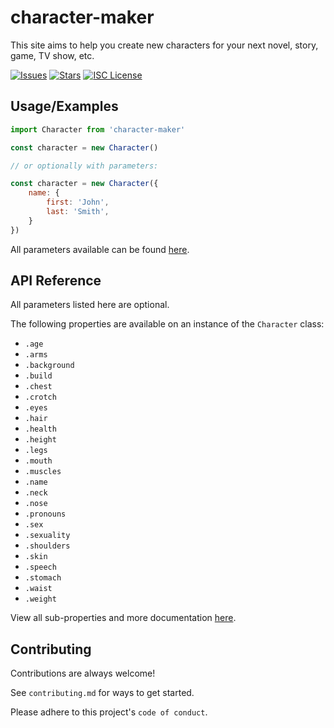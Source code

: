 
# character-maker

This site aims to help you create new characters for your next novel, story, game, TV show, etc.

[![Issues](https://img.shields.io/github/issues/dsoloha/character-maker)](https://github.com/dsoloha/character-maker/issues)
[![Stars](https://img.shields.io/github/stars/dsoloha/character-maker)](https://github.com/dsoloha/character-maker/stargazers)
[![ISC License](https://img.shields.io/github/license/dsoloha/character-maker)](https://opensource.org/licenses/ISC)

## Usage/Examples

```javascript
import Character from 'character-maker'

const character = new Character()

// or optionally with parameters:

const character = new Character({
    name: {
        first: 'John',
        last: 'Smith',
    }
})
```

All parameters available can be found [here](https://dsoloha.github.io/character-maker/).

## API Reference

All parameters listed here are optional.

The following properties are available on an instance of the `Character` class:

- `.age`
- `.arms`
- `.background`
- `.build`
- `.chest`
- `.crotch`
- `.eyes`
- `.hair`
- `.health`
- `.height`
- `.legs`
- `.mouth`
- `.muscles`
- `.name`
- `.neck`
- `.nose`
- `.pronouns`
- `.sex`
- `.sexuality`
- `.shoulders`
- `.skin`
- `.speech`
- `.stomach`
- `.waist`
- `.weight`

View all sub-properties and more documentation [here](https://dsoloha.github.io/character-maker/).

## Contributing

Contributions are always welcome!

See `contributing.md` for ways to get started.

Please adhere to this project's `code of conduct`.
